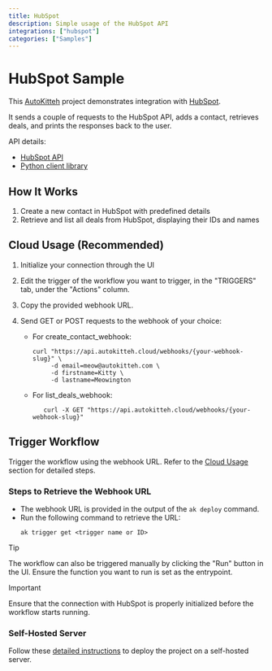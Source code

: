 ```yaml
---
title: HubSpot
description: Simple usage of the HubSpot API
integrations: ["hubspot"]
categories: ["Samples"]
---
```


# HubSpot Sample

This [AutoKitteh](https://github.com/autokitteh/autokitteh) project
demonstrates integration with [HubSpot](https://www.hubspot.com).

It sends a couple of requests to the HubSpot API, adds a contact, retrieves deals, and prints the responses back to the user.

API details:

- [HubSpot API](https://pypi.org/project/hubspot-api-client/)
- [Python client library](https://github.com/HubSpot/hubspot-api-python)

## How It Works

1. Create a new contact in HubSpot with predefined details
2. Retrieve and list all deals from HubSpot, displaying their IDs and names

## Cloud Usage (Recommended)

1. Initialize your connection through the UI
2. Edit the trigger of the workflow you want to trigger, in the "TRIGGERS" tab, under the "Actions" column.
3. Copy the provided webhook URL.
4. Send GET or POST requests to the webhook of your choice:

   - For create_contact_webhook:
      ```shell
      curl "https://api.autokitteh.cloud/webhooks/{your-webhook-slug}" \
           -d email=meow@autokitteh.com \
           -d firstname=Kitty \
           -d lastname=Meowington
      ```
   - For list_deals_webhook:
      ```shell
         curl -X GET "https://api.autokitteh.cloud/webhooks/{your-webhook-slug}"
      ```

## Trigger Workflow

Trigger the workflow using the webhook URL. Refer to the [Cloud Usage](#cloud-usage-recommended) section for detailed steps.

### Steps to Retrieve the Webhook URL

- The webhook URL is provided in the output of the `ak deploy` command.
- Run the following command to retrieve the URL:
  ```shell
  ak trigger get <trigger name or ID>
  ```

> [!TIP]
> The workflow can also be triggered manually by clicking the "Run" button in the UI. Ensure the function you want to run is set as the entrypoint.

> [!IMPORTANT]
> Ensure that the connection with HubSpot is properly initialized before the workflow starts running.

### Self-Hosted Server

Follow these [detailed instructions](https://docs.autokitteh.com/get_started/deployment) to deploy the project on a self-hosted server.

